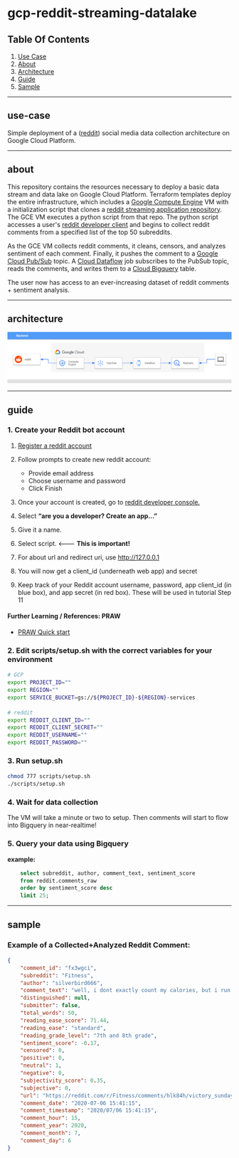 # gcp-reddit-streaming-datalake

## Table Of Contents

1. [Use Case](#use-case)
2. [About](#about)
3. [Architecture](#architecture)
4. [Guide](#guide)
5. [Sample](#sample)

----

## use-case

Simple deployment of a ([reddit](https://www.reddit.com/c)) social media data collection architecture on Google Cloud Platform.

----

## about

This repository contains the resources necessary to deploy a basic data stream and data lake on Google Cloud Platform.  Terraform templates deploy the entire infrastructure, which includes a [Google Compute Engine](https://cloud.google.com/compute) VM with a initialization script that clones a [reddit streaming application repository](https://github.com/CYarros10/reddit-streaming-application). The GCE VM executes a python script from that repo.  The python script accesses a user's [reddit developer client](https://www.reddit.com/prefs/apps/) and begins to collect reddit comments from a specified list of the top 50 subreddits. 

As the GCE VM collects reddit comments, it cleans, censors, and analyzes sentiment of each comment. Finally, it pushes the comment to a [Google Cloud Pub/Sub](https://cloud.google.com/pubsub) topic.  A [Cloud Dataflow](https://cloud.google.com/dataflow) job subscribes to the PubSub topic, reads the comments, and writes them to a [Cloud Bigquery](https://cloud.google.com/bigquery) table.

The user now has access to an ever-increasing dataset of reddit comments + sentiment analysis.

----

## architecture

![Stack-Resources](images/architecture.png)

----

## guide

### 1. Create your Reddit bot account

1. [Register a reddit account](https://www.reddit.com/register/)

2. Follow prompts to create new reddit account:
    * Provide email address
    * Choose username and password
    * Click Finish

3. Once your account is created, go to [reddit developer console.](https://www.reddit.com/prefs/apps/)

4. Select **“are you a developer? Create an app...”**

5. Give it a name.

6. Select script.  <--- **This is important!**

7. For about url and redirect uri, use http://127.0.0.1

8. You will now get a client_id (underneath web app) and secret

9. Keep track of your Reddit account username, password, app client_id (in blue box), and app secret (in red box). These will be used in tutorial Step 11

#### Further Learning / References: PRAW

* [PRAW Quick start](https://praw.readthedocs.io/en/latest/getting_started/quick_start.html)

### 2. Edit scripts/setup.sh with the correct variables for your environment

```bash
# GCP
export PROJECT_ID=""
export REGION=""
export SERVICE_BUCKET=gs://${PROJECT_ID}-${REGION}-services

# reddit
export REDDIT_CLIENT_ID=""
export REDDIT_CLIENT_SECRET=""
export REDDIT_USERNAME=""
export REDDIT_PASSWORD=""
```

### 3. Run setup.sh

```bash
chmod 777 scripts/setup.sh
./scripts/setup.sh
```

### 4. Wait for data collection

The VM will take a minute or two to setup. Then comments will start to flow into Bigquery in near-realtime!

### 5. Query your data using Bigquery

**example:**

```sql
    select subreddit, author, comment_text, sentiment_score
    from reddit.comments_raw
    order by sentiment_score desc
    limit 25;
```

----

## sample

### Example of a Collected+Analyzed Reddit Comment:

```json
{
    "comment_id": "fx3wgci",
    "subreddit": "Fitness",
    "author": "silverbird666",
    "comment_text": "well, i dont exactly count my calories, but i run on a competitive base and do kickboxing, that stuff burns quite much calories. i just stick to my established diet, and supplement with protein bars and shakes whenever i fail to hit my daily intake of protein. works for me.",
    "distinguished": null,
    "submitter": false,
    "total_words": 50,
    "reading_ease_score": 71.44,
    "reading_ease": "standard",
    "reading_grade_level": "7th and 8th grade",
    "sentiment_score": -0.17,
    "censored": 0,
    "positive": 0,
    "neutral": 1,
    "negative": 0,
    "subjectivity_score": 0.35,
    "subjective": 0,
    "url": "https://reddit.com/r/Fitness/comments/hlk84h/victory_sunday/fx3wgci/",
    "comment_date": "2020-07-06 15:41:15",
    "comment_timestamp": "2020/07/06 15:41:15",
    "comment_hour": 15,
    "comment_year": 2020,
    "comment_month": 7,
    "comment_day": 6
}
```
